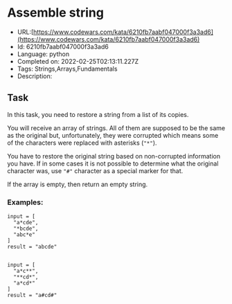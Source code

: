 # Assemble string

 - URL:[https://www.codewars.com/kata/6210fb7aabf047000f3a3ad6](https://www.codewars.com/kata/6210fb7aabf047000f3a3ad6)
 - Id: 6210fb7aabf047000f3a3ad6
 - Language: python
 - Completed on: 2022-02-25T02:13:11.227Z
 - Tags: Strings,Arrays,Fundamentals
 - Description:
## Task

In this task, you need to restore a string from a list of its copies.

You will receive an array of strings. All of them are supposed to be the same as the original but, unfortunately, they were corrupted which means some of the characters were replaced with asterisks (`"*"`).

You have to restore the original string based on non-corrupted information you have. If in some cases it is not possible to determine what the original character was, use `"#"` character as a special marker for that.

If the array is empty, then return an empty string.


### Examples:

```
input = [
  "a*cde",
  "*bcde",
  "abc*e"
]
result = "abcde"


input = [
  "a*c**",
  "**cd*",
  "a*cd*"
]
result = "a#cd#"
```
